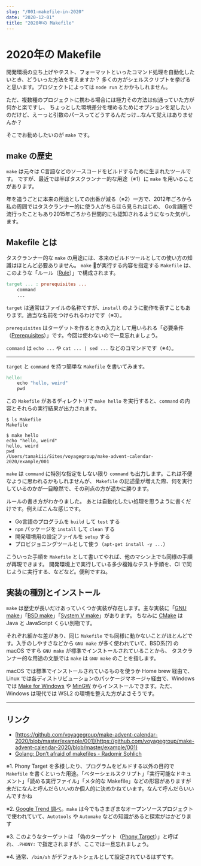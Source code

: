 ```yaml
---
slug: "/001-makefile-in-2020"
date: "2020-12-01"
title: "2020年の Makefile"
---
```


# 2020年の Makefile

開発環境の立ち上げやテスト、フォーマットといったコマンド処理を自動化したいとき、どういった方法を考えますか？
多くの方がシェルスクリプトを挙げると思います。プロジェクトによっては `node run` とかかもしれません。

ただ、複数種のプロジェクトに携わる場合には極力その方法は似通っていた方が何かと楽ですし、
ちょっとした環境差分を埋めるためにオプションを足したいのだけど、えーっと引数のパースってどうするんだっけ…なんて覚えはありませんか？

そこでお勧めしたいのが `make` です。

## make の歴史

`make` は元々は C言語などのソースコードをビルドするために生まれたツールです。
ですが、最近では半ばタスクランナー的な用途（※1）に `make` を用いることがあります。

年を追うごとに本来の用途としての出番が減る（※2）一方で、2012年ごろから私の周囲ではタスクランナー的に使う人がちらほら見られはじめ、
Go言語圏で流行ったこともあり2015年ごろから世間的にも認知されるようになった気がします。

## Makefile とは

タスクランナー的な `make` の用途には、本来のビルドツールとしての使い方の知識はほとんど必要ありません。
`make` が実行する内容を指定する `Makefile` は、このような「ルール（[Rule](https://www.gnu.org/software/make/manual/html_node/Rules.html)）」で構成されます。

```makefile
target ... : prerequisites ...
	command
	...
```

`target` は通常はファイルの名称ですが、`install` のように動作を表すこともあります。適当な名前をつけられるわけです（※3）。

`prerequisites` はターゲットを作るときの入力として用いられる「必要条件（[Prerequisites](https://www.gnu.org/software/make/manual/html_node/Automatic-Prerequisites.html)）」です。今回は使わないので一旦忘れましょう。

`command` は `echo ...` や `cat ... | sed ...` などのコマンドです（※4）。

---

`target` と `command` を持つ簡単な `Makefile` を書いてみます。
```makefile
hello:
	echo "hello, weird"
	pwd
```

この `Makefile` があるディレクトリで `make hello` を実行すると、`command` の内容とそれらの実行結果が出力されます。
```shell
$ ls Makefile
Makefile
```
```shell
$ make hello
echo "hello, weird"
hello, weird
pwd
/Users/tamakiii/Sites/voyagegroup/make-advent-calendar-2020/example/001

```

`make` は `command` に特別な指定をしない限り `command` も出力します。これは不便なように思われるかもしれませんが、
`Makefile` の記述量が増えた際、何を実行しているのかが一目瞭然で、その利点の方が遥かに勝ります。

ルールの書き方がわかりました。
あとは自動化したい処理を思うように書くだけです。例えばこんな感じです。
* Go言語のプログラムを `build` して `test` する
* `npm` パッケージを `install` して `clean` する
* 開発環境用の設定ファイルを `setup` する
* プロビジョニングツールとして使う（`apt-get install -y ...`）

こういった手順を `Makefile` として書いてやれば、他のマシン上でも同様の手順が再現できます。
開発環境上で実行している多少複雑なテスト手順を、CI で同じように実行する、などなど。便利ですね。


## 実装の種別とインストール

`make` は歴史が長いだけあっていくつか実装が存在します。主な実装に「[GNU make](https://www.gnu.org/software/make/)」「[BSD make](https://www.freebsd.org/doc/en/books/developers-handbook/tools-make.html)」「[System V make](https://www.linux.co.cr/unix/review/1983/0806-a.html#:~:text=4.1%20%20Make)」があります。
ちなみに [CMake](https://cmake.org/) は Java と JavaScript くらい別物です。

それぞれ細かな差があり、同じ `Makefile` でも同様に動かないことがほとんどです。入手のしやすさなどから `GNU make` が多く使われていて、BSD系[?] の macOS ですら `GNU make` が標準でインストールされていることから、
タスクランナー的な用途の文脈では `make` は `GNU make` のことを指します。

macOS では標準でインストールされているものを使うか Home brew 経由で、Linux では各ディストリビューションのパッケージマネージャ経由で、Windows では [Make for Windows](http://gnuwin32.sourceforge.net/packages/make.htm) や [MinGW](http://www.mingw.org/wiki/InstallationHOWTOforMinGW) からインストールできます。ただ、Windows は現代では WSL2 の環境を整えた方がよさそうです。

---

## リンク

* [https://github.com/voyagegroup/make-advent-calendar-2020/blob/master/example/001](https://github.com/voyagegroup/make-advent-calendar-2020/blob/master/example/001)
* [Golang: Don’t afraid of makefiles - Radomir Sohlich](https://sohlich.github.io/post/go_makefile/)


※1. Phony Target を多様したり、プログラムをビルドする以外の目的で `Makefile` を書くといった用途。「ベターシェルスクリプト」「実行可能なドキュメント」「読める実行ファイル」「メタ的な Makefile」などの形容がありますが未だになんと呼んだらいいのか個人的に決めかねています。なんて呼んだらいいんですかね

※2. [Google Trend 調べ](https://trends.google.co.jp/trends/explore?date=all&q=makefile)。`make` は今でもさまざまなオープンソースプロジェクトで使われていて、`Autotools` や `Automake` などの知識があると探索がはかどります

※3. このようなターゲットは 「偽のターゲット（[Phony Target](https://www.gnu.org/software/make/manual/html_node/Phony-Targets.html)）」と呼ばれ、`.PHONY:` で指定されますが、ここでは一旦忘れましょう。

※4. 通常、`/bin/sh` がデフォルトシェルとして設定されているはずです。